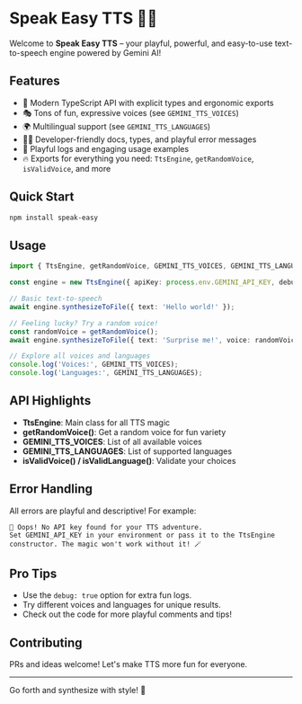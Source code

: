 # Speak Easy TTS 🎤✨

Welcome to **Speak Easy TTS** – your playful, powerful, and easy-to-use text-to-speech engine powered by Gemini AI!

## Features
- 🚀 Modern TypeScript API with explicit types and ergonomic exports
- 🎭 Tons of fun, expressive voices (see `GEMINI_TTS_VOICES`)
- 🌍 Multilingual support (see `GEMINI_TTS_LANGUAGES`)
- 🧑‍💻 Developer-friendly docs, types, and playful error messages
- 🎉 Playful logs and engaging usage examples
- 🔥 Exports for everything you need: `TtsEngine`, `getRandomVoice`, `isValidVoice`, and more

## Quick Start

```bash
npm install speak-easy
```

## Usage

```ts
import { TtsEngine, getRandomVoice, GEMINI_TTS_VOICES, GEMINI_TTS_LANGUAGES } from 'speak-easy';

const engine = new TtsEngine({ apiKey: process.env.GEMINI_API_KEY, debug: true });

// Basic text-to-speech
await engine.synthesizeToFile({ text: 'Hello world!' });

// Feeling lucky? Try a random voice!
const randomVoice = getRandomVoice();
await engine.synthesizeToFile({ text: 'Surprise me!', voice: randomVoice });

// Explore all voices and languages
console.log('Voices:', GEMINI_TTS_VOICES);
console.log('Languages:', GEMINI_TTS_LANGUAGES);
```

## API Highlights

- **TtsEngine**: Main class for all TTS magic
- **getRandomVoice()**: Get a random voice for fun variety
- **GEMINI_TTS_VOICES**: List of all available voices
- **GEMINI_TTS_LANGUAGES**: List of supported languages
- **isValidVoice() / isValidLanguage()**: Validate your choices

## Error Handling

All errors are playful and descriptive! For example:

```
🛑 Oops! No API key found for your TTS adventure.
Set GEMINI_API_KEY in your environment or pass it to the TtsEngine constructor. The magic won't work without it! 🪄
```

## Pro Tips
- Use the `debug: true` option for extra fun logs.
- Try different voices and languages for unique results.
- Check out the code for more playful comments and tips!

## Contributing
PRs and ideas welcome! Let's make TTS more fun for everyone.

---

Go forth and synthesize with style! 🚀
